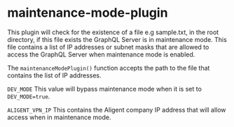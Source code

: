 # maintenance-mode-plugin

This plugin will check for the existence of a file e.g sample.txt, in the root directory, if this file exists the GraphQL Server is in maintenance mode. This file contains a list of IP addresses or subnet masks that are allowed to access the GraphQL Server when maintenance mode is enabled. 

The `maintenanceModePlugin()` function accepts the path to the file that contains the list of IP addresses.

`DEV_MODE` This value will bypass maintenance mode when it is set to `DEV_MODE=true`.

`ALIGENT_VPN_IP` This contains the Aligent company IP address that will allow access when in maintenance mode.


